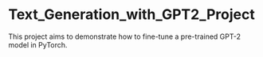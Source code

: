 # Text_Generation_with_GPT2_Project
This project aims to demonstrate how to fine-tune a pre-trained GPT-2 model in PyTorch.
